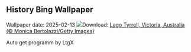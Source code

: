 ## History Bing Wallpaper
Wallpaper date: 2025-02-13
![](https://www.bing.com/th?id=OHR.LakeTyrrell_IT-IT6174481161_UHD.jpg&w=1000)Download: [Lago Tyrrell, Victoria, Australia (© Monica Bertolazzi/Getty Images)](https://www.bing.com/th?id=OHR.LakeTyrrell_IT-IT6174481161_UHD.jpg)

Auto get programm by LtgX

